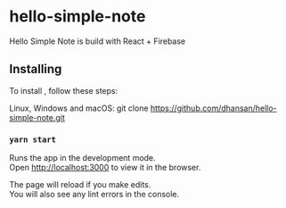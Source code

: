 # hello-simple-note
Hello Simple Note is build with React + Firebase

## Installing <hello-simple-note>

To install <hello-simple-note>, follow these steps:

Linux, Windows and macOS:
git clone https://github.com/dhansan/hello-simple-note.git 


### `yarn start`

Runs the app in the development mode.<br />
Open [http://localhost:3000](http://localhost:3000) to view it in the browser.

The page will reload if you make edits.<br />
You will also see any lint errors in the console.

